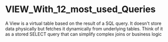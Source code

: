 # VIEW_With_12_most_used_Queries
A View is a virtual table based on the result of a SQL query. It doesn't store data physically but fetches it dynamically from underlying tables. Think of it as a stored SELECT query that can simplify complex joins or business logic
